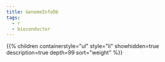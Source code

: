 ```yaml
---
title: GenomeInfoDb
tags:
  - r
  - bioconductor
---
```


{{% children
	containerstyle="ul"
	style="li"
	showhidden=true
	description=true
	depth=99
	sort="weight" %}}
